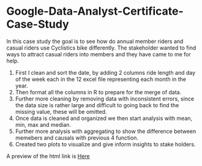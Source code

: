 # Google-Data-Analyst-Certificate-Case-Study

In this case study the goal is to see how do annual member riders and casual riders use Cyclistics bike differently. The stakeholder wanted to find ways to attract casual riders into members and they have came to me for help.


1. First I clean and sort the date, by adding 2 columns ride length and day of the week each in the 12 excel file representing each month in the year.
2. Then format all the columns in R to prepare for the merge of data.
3. Further more cleaning by removing data with inconsistent errors, since the data size is rather large and difficult to going back to find the missing value, these will be omitted.
4. Once data is cleaned and organized we then start analysis with mean, min, max and median.
5. Further more analysis with aggregating to show the difference between memebers and causals with previous 4 function.
6. Created two plots to visualize and give inform insights to stake holders.

A preview of the html link is  [Here](https://htmlpreview.github.io/?https://github.com/saeedmemon/Google-Data-Analyst-Certificate-Case-Study/blob/main/Cyclist-report.html)
